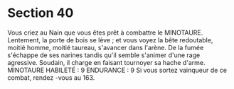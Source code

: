 # Section 40

Vous criez au Nain que vous êtes prêt à combattre le MINOTAURE. Lentement, la porte
de bois se lève  ; et vous voyez la bête redoutable, moitié homme, moitié taureau,
s'avancer dans l'arène. De la fumée s'échappe de ses narines tandis qu'il semble s'animer
d'une rage agressive. Soudain, il charge en faisant tournoyer sa hache d'arme.
MINOTAURE
HABILETÉ  : 9 ENDURANCE  : 9
Si vous sortez vainqueur de ce combat, rendez -vous au 163.